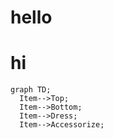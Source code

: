 # hello

# hi

```mermaid
graph TD;
  Item-->Top;
  Item-->Bottom;
  Item-->Dress;
  Item-->Accessorize;
```
